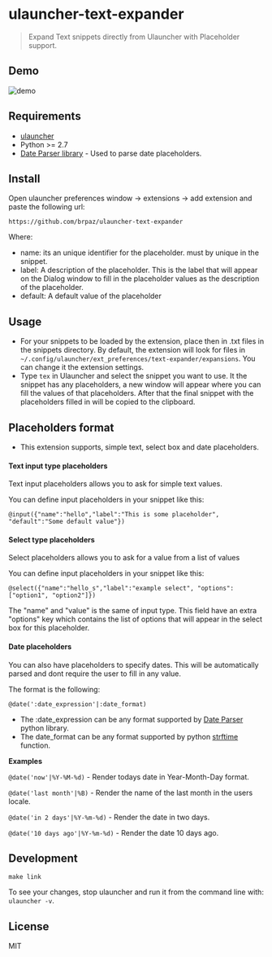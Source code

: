 # ulauncher-text-expander

> Expand Text snippets directly from Ulauncher with Placeholder support.

## Demo

![demo](demo.gif)

## Requirements

* [ulauncher](https://ulauncher.io/)
* Python >= 2.7
* [Date Parser library](https://dateparser.readthedocs.io/en/latest/) - Used to parse date placeholders.

## Install

Open ulauncher preferences window -> extensions -> add extension and paste the following url:

```https://github.com/brpaz/ulauncher-text-expander```

Where:

* name: its an unique identifier for the placeholder. must by unique in the snippet.
* label: A description of the placeholder. This is the label that will appear on the Dialog window to fill in the placeholder values as the description of the placeholder.
* default: A default value of the placeholder


## Usage

- For your snippets to be loaded by the extension, place then in .txt files in the snippets directory. By default, the extension will look for files in ```~/.config/ulauncher/ext_preferences/text-expander/expansions```. You can change it the extension settings.
- Type ```tex``` in Ulauncher and select the snippet you want to use. It the snippet has any placeholders, a new window will appear where you can fill the values of that placeholders. After that the final snippet with the placeholders filled in will be copied to the clipboard.


## Placeholders format

* This extension supports, simple text, select box and date placeholders.

#### Text input type placeholders

Text input placeholders allows you to ask for simple text values.

You can define input placeholders in your snippet like this:

```
@input({"name":"hello","label":"This is some placeholder", "default":"Some default value"})
```

#### Select type placeholders

Select placeholders allows you to ask for a value from a list of values

You can define input placeholders in your snippet like this:

```
@select({"name":"hello_s","label":"example select", "options":["option1", "option2"]})
```

The "name" and "value" is the same of input type. This field have an extra "options" key which contains the list of options that will appear in the select box for this placeholder.

#### Date placeholders

You can also have placeholders to specify dates. This will be automatically parsed and dont require the user to fill in any value.

The format is the following:

```@date(':date_expression'|:date_format)```

* The :date_expression can be any format supported by [Date Parser](https://dateparser.readthedocs.io/en/latest/) python library.
* The date_format can be any format supported by python [strftime](http://strftime.org/) function.

**Examples**

```@date('now'|%Y-%M-%d)``` - Render todays date in Year-Month-Day format.

```@date('last month'|%B)``` - Render the name of the last month in the users locale.

```@date('in 2 days'|%Y-%m-%d)``` - Render the date in two days.

```@date('10 days ago'|%Y-%m-%d)``` - Render the date 10 days ago.

## Development

```
make link
```

To see your changes, stop ulauncher and run it from the command line with: ```ulauncher -v```.

## License

MIT
